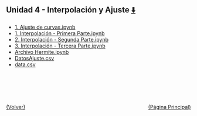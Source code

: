 
<html>
<body>
<h2>Unidad 4 - Interpolación y Ajuste <a href="https://downgit.github.io/#/home?url=https://github.com/Apuntes-FIUBA/Apuntes-Electronica/tree/main/95 - Computación/9504 - Analisis Numerico I/Comision Schwarz-Sosa/Clases Practica/Unidad 4 - Interpolación y Ajuste" style="font-size:20px">  ⬇️ </a></h2>
<ul>
    <li><a href="1. Ajuste de curvas.ipynb">1. Ajuste de curvas.ipynb</a></li>
    <li><a href="1. Interpolación -  Primera Parte.ipynb">1. Interpolación -  Primera Parte.ipynb</a></li>
    <li><a href="2. Interpolación -  Segunda Parte.ipynb">2. Interpolación -  Segunda Parte.ipynb</a></li>
    <li><a href="3. Interpolación -  Tercera Parte.ipynb">3. Interpolación -  Tercera Parte.ipynb</a></li>
    <li><a href="Archivo Hermite.ipynb">Archivo Hermite.ipynb</a></li>
    <li><a href="DatosAjuste.csv">DatosAjuste.csv</a></li>
    <li><a href="data.csv">data.csv</a></li>
</ul>
</body>
</html>



<br><br><br><br><br><a href="../" style="float: left">(Volver)</a> <a href="https://apuntes-fiuba.github.io/Apuntes-Electronica" style="float: right">(Página Principal)</a>
